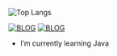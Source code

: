 
![Top Langs](https://github-readme-stats.vercel.app/api/top-langs/?username=JhonVk&layout=compact)



[![BLOG](https://img.shields.io/badge/WhatsApp-25D366?style=for-the-badge&logo=whatsapp&logoColor=white)](https://wa.me/5551984500696)
[![BLOG](https://img.shields.io/badge/Gmail-D14836?style=for-the-badge&logo=gmail&logoColor=white)](mailto:joaovitoremailprofissional@gmail.com?subject=joaovitoremailprofissional@gmail.com&body=joaovitoremailprofissional@gmail.com)


- I’m currently learning Java

